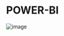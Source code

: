 # POWER-BI
![image](https://github.com/HarshRaj00789/POWER-BI/assets/88545008/0ce57ec8-b920-4dae-a3be-11a884835cab)
